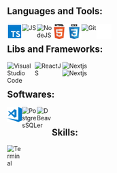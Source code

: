 <!--
<a href="https://" target="_blank"> <img align="left" alt="#" width="35px" src="https://.png"/></a>
-->
## Languages and Tools:

<a href="https://www.typescriptlang.org/" target="_blank"> <img align="left" alt="TypeScript" width="35px" src="./file_type_typescript_official_icon_130107.png"/> </a>
<a href="https://developer.mozilla.org/" target="_blank"> <img align="left" alt="JS" width="35px" src="https://pcodinomebzero.neocities.org/Imagens/javascript1.png"/> </a>
<a href="https://nodejs.org/en/" target="_blank"> <img align="left" alt="NodeJS" width="35px" src="https://cdn.iconscout.com/icon/free/png-256/node-js-1174925.png"/> </a>
<a href="https://www.w3.org/html/" target="_blank"><img align="left" alt="HTML5" width="35px" src="https://raw.githubusercontent.com/github/explore/80688e429a7d4ef2fca1e82350fe8e3517d3494d/topics/html/html.png" /></a>
<a href="https://www.w3schools.com/css/" target="_blank"><img align="left" alt="CSS3" width="35px" src="https://raw.githubusercontent.com/github/explore/80688e429a7d4ef2fca1e82350fe8e3517d3494d/topics/css/css.png" /></a>
<a href="https://git-scm.com/" target="_blank"> <img align="left" alt="Git" width="35px" src="https://www.vectorlogo.zone/logos/git-scm/git-scm-icon.svg"/> </a>
<a href="https://github.com/" target="_blank"> <img align="left" alt="GitHub" width="35px" src="https://github.com/Aakarsh-B/trying-repos/blob/master/github.svg"/> </a><br>

## Libs and Frameworks:

<a href="https://expressjs.com/" target="_blank"><img align="left" alt="Visual Studio Code" width="65px" src="https://expressjs.com/images/express-facebook-share.png" /></a>
<a href="https://reactjs.org/" target="_blank"><img align="left" alt="ReactJS" width="65px" src="https://logos-download.com/wp-content/uploads/2016/09/React_logo_wordmark.png"/></a>
<a href="https://nextjs.org/" target="_blank"><img align="left" alt="Nextjs" width="65px" src="https://upload.wikimedia.org/wikipedia/commons/8/8e/Nextjs-logo.svg"/></a><br>
<a href="https://nextjs.org/" target="_blank"><img align="left" alt="Nextjs" width="65px" src="https://cdn.worldvectorlogo.com/logos/prisma-2.svg"/></a><br>

## Softwares:

<a href="https://code.visualstudio.com/" target="_blank"><img align="left" alt="Visual Studio Code" width="35px" src="https://raw.githubusercontent.com/github/explore/80688e429a7d4ef2fca1e82350fe8e3517d3494d/topics/visual-studio-code/visual-studio-code.png" /></a>
<a href="https://www.postgresql.org/" target="_blank"><img align="left" alt="PostgresSQL" width="35px" src="https://wiki.postgresql.org/images/3/30/PostgreSQL_logo.3colors.120x120.png"/></a>
<a href="https://dbeaver.com/" target="_blank"><img align="left" alt="DBeaver" width="35px" src="https://upload.wikimedia.org/wikipedia/commons/b/b5/DBeaver_logo.svg"/></a><br>


## Skills:

<a href="https://github.com/microsoft/terminal" target="_blank"><img align="left" alt="Terminal" width="35px" src="https://upload.wikimedia.org/wikipedia/commons/0/01/Windows_Terminal_Logo_256x256.png"/></a>
<br>
